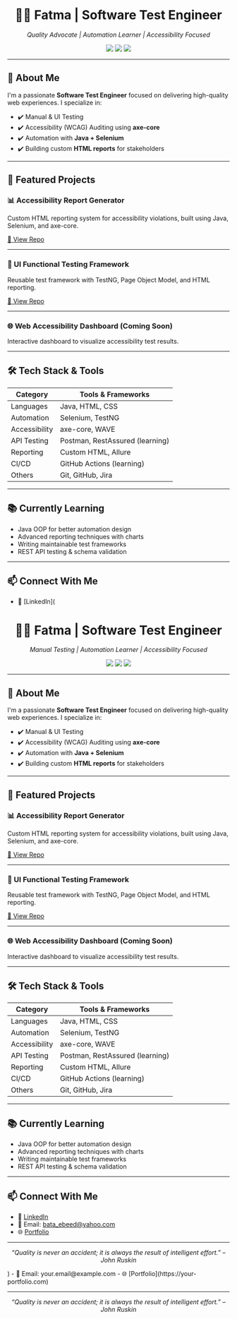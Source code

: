 <!-- HEADER WITH BADGES -->
<h1 align="center">👩‍💻 Fatma | Software Test Engineer</h1>

<p align="center">
  <i>Quality Advocate | Automation Learner | Accessibility Focused</i>
</p>

<p align="center">
  <img src="https://img.shields.io/badge/Role-Software%20Tester-blueviolet?style=flat-square" />
  <img src="https://img.shields.io/badge/Focus-Accessibility%20%26%20Automation-ff69b4?style=flat-square" />
  <img src="https://img.shields.io/badge/Java-Selenium-orange?style=flat-square" />
</p>

---

## 👋 About Me

I'm a passionate **Software Test Engineer** focused on delivering high-quality web experiences. I specialize in:

- ✔️ Manual & UI Testing
- ✔️ Accessibility (WCAG) Auditing using **axe-core**
- ✔️ Automation with **Java + Selenium**
- ✔️ Building custom **HTML reports** for stakeholders

---

## 🚀 Featured Projects

### 📊 Accessibility Report Generator
Custom HTML reporting system for accessibility violations, built using Java, Selenium, and axe-core.

[🔗 View Repo](https://github.com/your-username/accessibility-report)

---

### 🧪 UI Functional Testing Framework
Reusable test framework with TestNG, Page Object Model, and HTML reporting.

[🔗 View Repo](https://github.com/your-username/ui-functional-tests)

---

### 🌐 Web Accessibility Dashboard (Coming Soon)
Interactive dashboard to visualize accessibility test results.

---

## 🛠️ Tech Stack & Tools

| Category          | Tools & Frameworks |
|-------------------|--------------------|
| Languages         | Java, HTML, CSS    |
| Automation        | Selenium, TestNG   |
| Accessibility     | axe-core, WAVE     |
| API Testing       | Postman, RestAssured (learning) |
| Reporting         | Custom HTML, Allure |
| CI/CD             | GitHub Actions (learning) |
| Others            | Git, GitHub, Jira  |

---

## 📚 Currently Learning

- Java OOP for better automation design
- Advanced reporting techniques with charts
- Writing maintainable test frameworks
- REST API testing & schema validation

---

## 📫 Connect With Me

- 💼 [LinkedIn](<!-- HEADER WITH BADGES -->
<h1 align="center">👩‍💻 Fatma | Software Test Engineer</h1>

<p align="center">
  <i>Manual Testing | Automation Learner | Accessibility Focused</i>
</p>

<p align="center">
  <img src="https://img.shields.io/badge/Role-Software%20Tester-blueviolet?style=flat-square" />
  <img src="https://img.shields.io/badge/Focus-Accessibility%20%26%20Automation-ff69b4?style=flat-square" />
  <img src="https://img.shields.io/badge/Java-Selenium-orange?style=flat-square" />
</p>

---

## 👋 About Me

I'm a passionate **Software Test Engineer** focused on delivering high-quality web experiences. I specialize in:

- ✔️ Manual & UI Testing
- ✔️ Accessibility (WCAG) Auditing using **axe-core**
- ✔️ Automation with **Java + Selenium**
- ✔️ Building custom **HTML reports** for stakeholders

---

## 🚀 Featured Projects

### 📊 Accessibility Report Generator
Custom HTML reporting system for accessibility violations, built using Java, Selenium, and axe-core.

[🔗 View Repo](https://github.com/your-username/accessibility-report)

---

### 🧪 UI Functional Testing Framework
Reusable test framework with TestNG, Page Object Model, and HTML reporting.

[🔗 View Repo](https://github.com/your-username/ui-functional-tests)

---

### 🌐 Web Accessibility Dashboard (Coming Soon)
Interactive dashboard to visualize accessibility test results.

---

## 🛠️ Tech Stack & Tools

| Category          | Tools & Frameworks |
|-------------------|--------------------|
| Languages         | Java, HTML, CSS    |
| Automation        | Selenium, TestNG   |
| Accessibility     | axe-core, WAVE     |
| API Testing       | Postman, RestAssured (learning) |
| Reporting         | Custom HTML, Allure |
| CI/CD             | GitHub Actions (learning) |
| Others            | Git, GitHub, Jira  |

---

## 📚 Currently Learning

- Java OOP for better automation design
- Advanced reporting techniques with charts
- Writing maintainable test frameworks
- REST API testing & schema validation

---

## 📫 Connect With Me

- 💼 [LinkedIn](https://linkedin.com/in/your-profile)
- 📧 Email: bata_ebeed@yahoo.com
- 🌐 [Portfolio](https://your-portfolio.com) 

---

<p align="center">
  <i>“Quality is never an accident; it is always the result of intelligent effort.” – John Ruskin</i>
</p>
)
- 📧 Email: your.email@example.com
- 🌐 [Portfolio](https://your-portfolio.com) 

---

<p align="center">
  <i>“Quality is never an accident; it is always the result of intelligent effort.” – John Ruskin</i>
</p>
